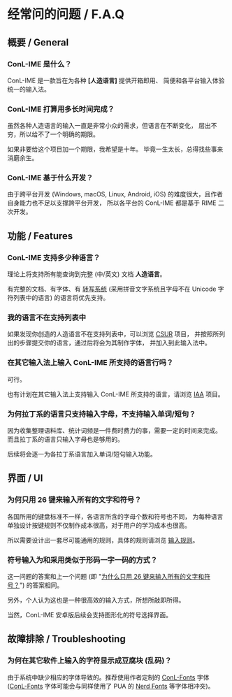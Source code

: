 # 经常问的问题 / F.A.Q

## 概要 / General

### ConL-IME 是什么？

ConL-IME 是一款旨在为各种 **[人造语言]** 提供开箱即用、
简便和各平台输入体验统一的输入法。

### ConL-IME 打算用多长时间完成？

虽然各种人造语言的输入一直是非常小众的需求，但语言在不断变化，
层出不穷，所以给不了一个明确的期限。

如果非要给这个项目加一个期限，我希望是十年。
毕竟一生太长，总得找些事来消磨余生。

### ConL-IME 基于什么开发？

由于跨平台开发 (Windows, macOS, Linux, Android, iOS)
的难度很大，且作者自身能力也不足以支撑跨平台开发，
所以各平台的 ConL-IME 都是基于 RIME 二次开发。

## 功能 / Features

### ConL-IME 支持多少种语言？

理论上将支持所有能查询到完整 (中/英文) 文档 **人造语言**。

有完整的文档、有字体、有 [转写系统] (采用拼音文字系统且字母不在
Unicode 字符列表中的语言) 的语言将优先支持。

[转写系统]: https://zh.wikipedia.org/wiki/%E8%BD%AC%E5%86%99

### 我的语言不在支持列表中

如果发现你创造的人造语言不在支持列表中，可以浏览 [CSUR] 项目，
并按照所列出的步骤提交你的语言，通过后将会为其制作字体，
并加入到此输入法中。

[CSUR]: https://github.com/aj-ash/CSUR

### 在其它输入法上输入 ConL-IME 所支持的语言行吗？

可行。

也有计划在其它输入法上支持输入 ConL-IME 所支持的语言，请浏览 [IAA] 项目。

[IAA]: https://github.com/aj-ash/IAA

### 为何拉丁系的语言只支持输入字母，不支持输入单词/短句？

因为收集整理语料库、统计词频是一件费时费力的事，需要一定的时间来完成。
而且拉丁系的语言只输入字母也是够用的。

后续将会逐一为各拉丁系语言加入单词/短句输入功能。

## 界面 / UI

### 为何只用 26 键来输入所有的文字和符号？

各国所用的键盘标准不一样，各语言所含的字母个数和符号也不同，
为每种语言单独设计按键规则不仅制作成本很高，对于用户的学习成本也很高。

所以需要设计出一套尽可能通用的规则，具体的规则请浏览 [输入规则]。

[输入规则]: https://github.com/aj-ash/ConL-IME/blob/master/.docs/README/Wiki-Rules.md

### 符号输入为和采用类似于形码一字一码的方式？

这一问题的答案和上一个问题 (即 "[为什么只用 26 键来输入所有的文字和符号？]") 的答案相同。

另外，个人认为这也是一种很高效的输入方式，所想所敲即所得。

当然，ConL-IME 安卓版后续会支持图形化的符号选择界面。

[为什么只用 26 键来输入所有的文字和符号？]: #为什么只用-26-键来输入所有的文字和符号？

## 故障排除 / Troubleshooting

### 为何在其它软件上输入的字符显示成豆腐块 (乱码)？

由于系统中缺少相应的字体导致的。推荐使用作者定制的 [ConL-Fonts] 字体
([ConL-Fonts] 字体可能会与同样使用了 PUA 的 [Nerd Fonts] 等字体相冲突)。

[ConL-Fonts]: https://github.com/aj-ash/ConL-Fonts
[Nerd Fonts]: https://github.com/ryanoasis/nerd-fonts
